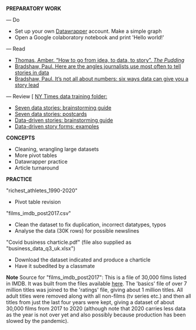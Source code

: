 **PREPARATORY WORK**

— Do
- Set up your own [Datawrapper](https.www.datawrapper.de/signin) account. Make a simple graph
- Open a Google colaboratory notebook and print 'Hello world!'

— Read
- [Thomas, Amber. “How to go from idea, to data, to story”. *The Pudding*](https://pudding.cool/process/pivot-continue-down/)
- [Bradshaw, Paul. Here are the angles journalists use most often to tell stories in data](https://onlinejournalismblog.com/2020/08/11/here-are-the-7-types-of-stories-most-often-found-in-data/)
- [Bradshaw, Paul. It’s not all about numbers: six ways data can give you a story lead](https://onlinejournalismblog.com/2020/02/05/its-not-all-about-numbers-6-ways-that-data-can-give-you-a-story-lead/)

— Review [
[NY Times data training folder:](https://drive.google.com/drive/folders/1ZS57_40tWuIB7tV4APVMmTZ-5PXDwX9w?usp=sharing)
- [Seven data stories: brainstorming guide](https://docs.google.com/document/d/13JYB19XekRAV8rSUisZMEjSTM-XPFeRPBwhbUqiWYZQ/edit?usp=sharing)
- [Seven data stories: postcards](https://docs.google.com/presentation/d/1Z9H9Gex0dDupMZj_-W2FaW55w9nxSlThS9aVxPhWUAo/edit#slide=id.g32adbda37a_0_1686)
- [Data-driven stories: brainstorming guide](https://docs.google.com/document/d/1-RDdV7M-Wkop3REshf3bz0hNZ5FxPoXQd91G858ZgyI/edit?usp=sharing)
- [Data-driven story forms: examples](https://docs.google.com/document/d/1BXj0M3UYheyg0mLIUrEkg3sxHO4Q3C7qdLlh-jbYq4E/edit?usp=sharing)

**CONCEPTS**

- Cleaning, wrangling large datasets
- More pivot tables
- Datawrapper practice
- Article turnaround

**PRACTICE**

"richest_athletes_1990-2020"
- Pivot table revision

"films_imdb_post2017.csv"
- Clean the dataset to fix duplication, incorrect datatypes, typos
- Analyse the data (30K rows) for possible newslines

"Covid business charticle.pdf" (file also supplied as "business_data_q3_uk.xlsx")
- Download the dataset indicated and produce a charticle
- Have it subedited by a classmate

**Note**
Source for "films_imdb_post2017":
This is a file of 30,000 films listed in IMDB. It was built from the files available [here](https://datasets.imdbws.com/). The 'basics' file of over 7 million titles was joined to the 'ratings' file, giving about 1 million titles. All adult titles were removed along with all non-films (tv series etc.) and then all titles from just the last four years were kept, giving a dataset of about 30,000 films from 2017 to 2020 (although note that 2020 carries less data as the year is not over yet and also possibly because production has been slowed by the pandemic).
